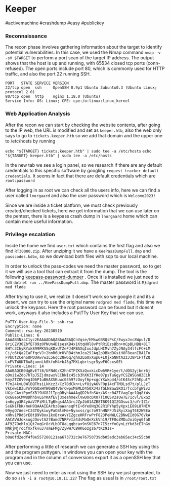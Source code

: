 # Keeper
#activemachine
#crashdump
#easy
#publickey
### Reconnaissance
The recon phase involves gathering information about the target to identify potential vulnerabilities. In this case, we used the Nmap command `nmap -v -sV $TARGET` to perform a port scan of the target IP address. The output shows that the host is up and running, with 65534 closed tcp ports (conn-refused). The open ports include port 80, which is commonly used for HTTP traffic, and also the port 22 running SSH. 
```
PORT   STATE SERVICE VERSION
22/tcp open  ssh     OpenSSH 8.9p1 Ubuntu 3ubuntu0.3 (Ubuntu Linux; protocol 2.0)
80/tcp open  http    nginx 1.18.0 (Ubuntu)
Service Info: OS: Linux; CPE: cpe:/o:linux:linux_kernel
```
### Web Application Analysis
After the recon we can start by checking the website contents, after going to the IP web, the URL is modified and set as `keeper.htb`, also the web only says to go to `tickets.keeper.htb` so we add that domain and the upper one to /etc/hosts by running

`echo "${TARGET} tickets.keeper.htb" | sudo tee -a /etc/hosts`
`echo "${TARGET} keeper.htb" | sudo tee -a /etc/hosts`

In the new tab we see a login panel, so we research if there are any default credentials to this specific software by googling `request tracker default credentials`. It seems in fact that there are default credentials which are `root:password`

After logging in as root we can check all the users info, here we can find a user called `lnorgaard`  and also the user password which is `Welcome2023!`

Since we are inside a ticket platform, we  must check previously created/checked tickets, here we get information that we can use later on the pentest, there is a keypass crash dump in  `lnorgaard` home which can contain more useful information.

### Privilege escalation
Inside the home we find `user.txt` which contains the first flag and also we find `RT30000.zip`.
After unziping it we have a `KeePassDumpFull.dmp` and `passcodes.kdbx`, so we download both files with scp to our local machine.

In order to unlock the pass-codes we need the master password, so to get it we will use a tool that can extract it from the dump. The tool is the following [keepass-password-dumper](https://github.com/vdohney/keepass-password-dumper) . Once it is installed we  just need to run `dotnet run ../KeePassDumpFull.dmp`. The master password is `M}dgrød med fløde`

After trying to use it, we realize it doesn't work so we google it and its a desert, we can try to use the original name
`rødgrød med fløde`, this time we unlock the keypass. Here the root password can be found but it doesnt work, anyways it also includes a PutTTy User Key that we can use.

```
PuTTY-User-Key-File-3: ssh-rsa
Encryption: none
Comment: rsa-key-20230519
Public-Lines: 6
AAAAB3NzaC1yc2EAAAADAQABAAABAQCnVqse/hMswGBRQsPsC/EwyxJvc8Wpul/D
8riCZV30ZbfEF09z0PNUn4DisesKB4x1KtqH0l8vPtRRiEzsBbn+mCpBLHBQ+81T
EHTc3ChyRYxk899PKSSqKDxUTZeFJ4FBAXqIxoJdpLHIMvh7ZyJNAy34lfcFC+LM
Cj/c6tQa2IaFfqcVJ+2bnR6UrUVRB4thmJca29JAq2p9BkdDGsiH8F8eanIBA1Tu
FVbUt2CenSUPDUAw7wIL56qC28w6q/qhm2LGOxXup6+LOjxGNNtA2zJ38P1FTfZQ
LxFVTWUKT8u8junnLk0kfnM4+bJ8g7MXLqbrtsgr5ywF6Ccxs0Et
Private-Lines: 14
AAABAQCB0dgBvETt8/UFNdG/X2hnXTPZKSzQxxkicDw6VR+1ye/t/dOS2yjbnr6j
oDni1wZdo7hTpJ5ZjdmzwxVCChNIc45cb3hXK3IYHe07psTuGgyYCSZWSGn8ZCih
kmyZTZOV9eq1D6P1uB6AXSKuwc03h97zOoyf6p+xgcYXwkp44/otK4ScF2hEputY
f7n24kvL0WlBQThsiLkKcz3/Cz7BdCkn+Lvf8iyA6VF0p14cFTM9Lsd7t/plLJzT
VkCew1DZuYnYOGQxHYW6WQ4V6rCwpsMSMLD450XJ4zfGLN8aw5KO1/TccbTgWivz
UXjcCAviPpmSXB19UG8JlTpgORyhAAAAgQD2kfhSA+/ASrc04ZIVagCge1Qq8iWs
OxG8eoCMW8DhhbvL6YKAfEvj3xeahXexlVwUOcDXO7Ti0QSV2sUw7E71cvl/ExGz
in6qyp3R4yAaV7PiMtLTgBkqs4AA3rcJZpJb01AZB8TBK91QIZGOswi3/uYrIZ1r
SsGN1FbK/meH9QAAAIEArbz8aWansqPtE+6Ye8Nq3G2R1PYhp5yXpxiE89L87NIV
09ygQ7Aec+C24TOykiwyPaOBlmMe+Nyaxss/gc7o9TnHNPFJ5iRyiXagT4E2WEEa
xHhv1PDdSrE8tB9V8ox1kxBrxAvYIZgceHRFrwPrF823PeNWLC2BNwEId0G76VkA
AACAVWJoksugJOovtA27Bamd7NRPvIa4dsMaQeXckVh19/TF8oZMDuJoiGyq6faD
AF9Z7Oehlo1Qt7oqGr8cVLbOT8aLqqbcax9nSKE67n7I5zrfoGynLzYkd3cETnGy
NNkjMjrocfmxfkvuJ7smEFMg7ZywW7CBWKGozgz67tKz9Is=
Private-MAC: b0a0fd2edf4f0e557200121aa673732c9e76750739db05adc3ab65ec34c55cb0
```

After performing a little of research we can generate a SSH key using this and the program puttygen.
In windows you can open your key with the program and in the column of conversions export it as a openSSH key that you can use.

Now we just need to enter as root using the SSH key we just generated, to do so  `ssh -i a root@10.10.11.227`
The flag as usual is in `/root/root.txt`


